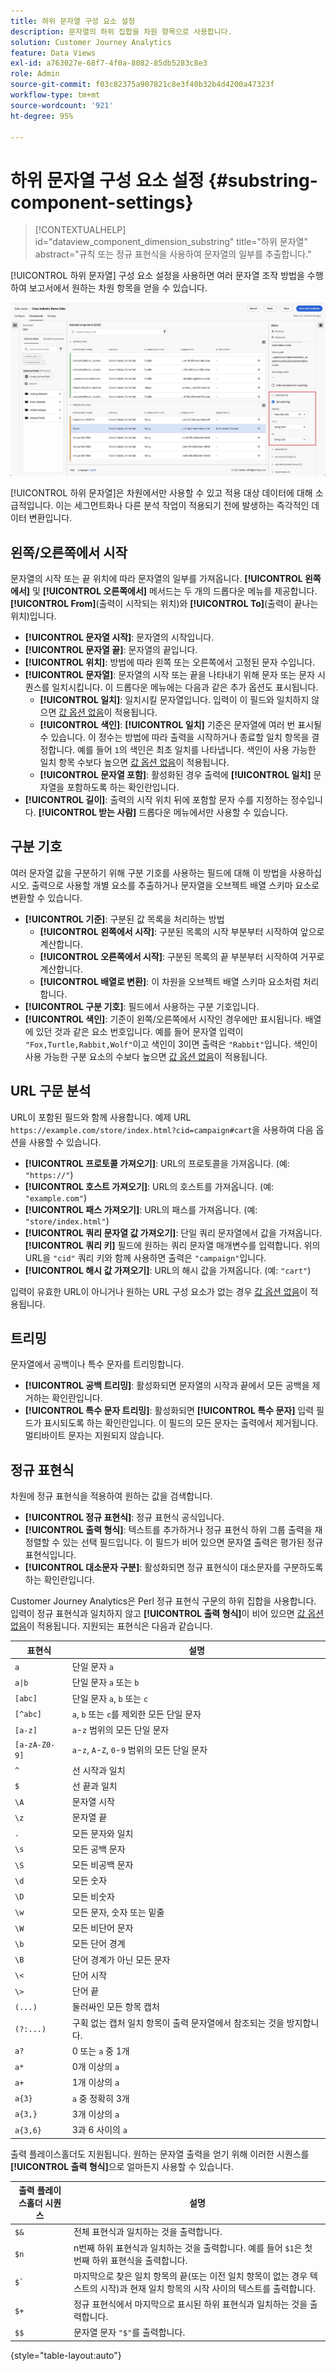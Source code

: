```yaml
---
title: 하위 문자열 구성 요소 설정
description: 문자열의 하위 집합을 차원 항목으로 사용합니다.
solution: Customer Journey Analytics
feature: Data Views
exl-id: a763027e-68f7-4f0a-8082-85db5283c8e3
role: Admin
source-git-commit: f03c82375a907821c8e3f40b32b4d4200a47323f
workflow-type: tm+mt
source-wordcount: '921'
ht-degree: 95%

---
```


# 하위 문자열 구성 요소 설정 {#substring-component-settings}

<!-- markdownlint-disable MD034 -->

>[!CONTEXTUALHELP]
>id="dataview_component_dimension_substring"
>title="하위 문자열"
>abstract="규칙 또는 정규 표현식을 사용하여 문자열의 일부를 추출합니다."

<!-- markdownlint-enable MD034 -->


[!UICONTROL 하위 문자열] 구성 요소 설정을 사용하면 여러 문자열 조작 방법을 수행하여 보고서에서 원하는 차원 항목을 얻을 수 있습니다.

![하위 문자열 설정](../assets/substring-settings.png)

[!UICONTROL 하위 문자열]은 차원에서만 사용할 수 있고 적용 대상 데이터에 대해 소급적입니다. 이는 세그먼트화나 다른 분석 작업이 적용되기 전에 발생하는 즉각적인 데이터 변환입니다.

## 왼쪽/오른쪽에서 시작

문자열의 시작 또는 끝 위치에 따라 문자열의 일부를 가져옵니다. **[!UICONTROL 왼쪽에서]** 및 **[!UICONTROL 오른쪽에서]** 메서드는 두 개의 드롭다운 메뉴를 제공합니다. **[!UICONTROL From]**(출력이 시작되는 위치)와 **[!UICONTROL To]**(출력이 끝나는 위치)입니다.

* **[!UICONTROL 문자열 시작]**: 문자열의 시작입니다.
* **[!UICONTROL 문자열 끝]**: 문자열의 끝입니다.
* **[!UICONTROL 위치]**: 방법에 따라 왼쪽 또는 오른쪽에서 고정된 문자 수입니다.
* **[!UICONTROL 문자열]**: 문자열의 시작 또는 끝을 나타내기 위해 문자 또는 문자 시퀀스를 일치시킵니다. 이 드롭다운 메뉴에는 다음과 같은 추가 옵션도 표시됩니다.
   * **[!UICONTROL 일치]**: 일치시킬 문자열입니다. 입력이 이 필드와 일치하지 않으면 [값 옵션 없음](no-value-options.md)이 적용됩니다.
   * **[!UICONTROL 색인]**: **[!UICONTROL 일치]** 기준은 문자열에 여러 번 표시될 수 있습니다. 이 정수는 방법에 따라 출력을 시작하거나 종료할 일치 항목을 결정합니다. 예를 들어 `1`의 색인은 최초 일치를 나타냅니다. 색인이 사용 가능한 일치 항목 수보다 높으면 [값 옵션 없음](no-value-options.md)이 적용됩니다.
   * **[!UICONTROL 문자열 포함]**: 활성화된 경우 출력에 **[!UICONTROL 일치]** 문자열을 포함하도록 하는 확인란입니다.
* **[!UICONTROL 길이]**: 출력의 시작 위치 뒤에 포함할 문자 수를 지정하는 정수입니다. **[!UICONTROL 받는 사람]** 드롭다운 메뉴에서만 사용할 수 있습니다.

## 구분 기호

여러 문자열 값을 구분하기 위해 구분 기호를 사용하는 필드에 대해 이 방법을 사용하십시오. 출력으로 사용할 개별 요소를 추출하거나 문자열을 오브젝트 배열 스키마 요소로 변환할 수 있습니다.

* **[!UICONTROL 기준]**: 구분된 값 목록을 처리하는 방법
   * **[!UICONTROL 왼쪽에서 시작]**: 구분된 목록의 시작 부분부터 시작하여 앞으로 계산합니다.
   * **[!UICONTROL 오른쪽에서 시작]**: 구분된 목록의 끝 부분부터 시작하여 거꾸로 계산합니다.
   * **[!UICONTROL 배열로 변환]**: 이 차원을 오브젝트 배열 스키마 요소처럼 처리합니다.
* **[!UICONTROL 구분 기호]**: 필드에서 사용하는 구분 기호입니다.
* **[!UICONTROL 색인]**: 기준이 왼쪽/오른쪽에서 시작인 경우에만 표시됩니다. 배열에 있던 것과 같은 요소 번호입니다. 예를 들어 문자열 입력이 `"Fox,Turtle,Rabbit,Wolf"`이고 색인이 3이면 출력은 `"Rabbit"`입니다. 색인이 사용 가능한 구분 요소의 수보다 높으면 [값 옵션 없음](no-value-options.md)이 적용됩니다.

## URL 구문 분석

URL이 포함된 필드와 함께 사용합니다. 예제 URL `https://example.com/store/index.html?cid=campaign#cart`을 사용하여 다음 옵션을 사용할 수 있습니다.

* **[!UICONTROL 프로토콜 가져오기]**: URL의 프로토콜을 가져옵니다. (예: `"https://"`)
* **[!UICONTROL 호스트 가져오기]**: URL의 호스트를 가져옵니다. (예: `"example.com"`)
* **[!UICONTROL 패스 가져오기]**: URL의 패스를 가져옵니다. (예: `"store/index.html"`)
* **[!UICONTROL 쿼리 문자열 값 가져오기]**: 단일 쿼리 문자열에서 값을 가져옵니다. **[!UICONTROL 쿼리 키]** 필드에 원하는 쿼리 문자열 매개변수를 입력합니다. 위의 URL을 `"cid"` 쿼리 키와 함께 사용하면 출력은 `"campaign"`입니다.
* **[!UICONTROL 해시 값 가져오기]**: URL의 해시 값을 가져옵니다. (예: `"cart"`)

입력이 유효한 URL이 아니거나 원하는 URL 구성 요소가 없는 경우 [값 옵션 없음](no-value-options.md)이 적용됩니다.

## 트리밍

문자열에서 공백이나 특수 문자를 트리밍합니다.

* **[!UICONTROL 공백 트리밍]**: 활성화되면 문자열의 시작과 끝에서 모든 공백을 제거하는 확인란입니다.
* **[!UICONTROL 특수 문자 트리밍]**: 활성화되면 **[!UICONTROL 특수 문자]** 입력 필드가 표시되도록 하는 확인란입니다. 이 필드의 모든 문자는 출력에서 제거됩니다. 멀티바이트 문자는 지원되지 않습니다.

## 정규 표현식

차원에 정규 표현식을 적용하여 원하는 값을 검색합니다.

* **[!UICONTROL 정규 표현식]**: 정규 표현식 공식입니다.
* **[!UICONTROL 출력 형식]**: 텍스트를 추가하거나 정규 표현식 하위 그룹 출력을 재정렬할 수 있는 선택 필드입니다. 이 필드가 비어 있으면 문자열 출력은 평가된 정규 표현식입니다.
* **[!UICONTROL 대소문자 구분]**: 활성화되면 정규 표현식이 대소문자를 구분하도록 하는 확인란입니다.

Customer Journey Analytics은 Perl 정규 표현식 구문의 하위 집합을 사용합니다. 입력이 정규 표현식과 일치하지 않고 **[!UICONTROL 출력 형식]**&#x200B;이 비어 있으면 [값 옵션 없음](no-value-options.md)이 적용됩니다. 지원되는 표현식은 다음과 같습니다.

| 표현식 | 설명 |
| --- | --- |
| `a` | 단일 문자 `a` |
| `a\|b` | 단일 문자 `a` 또는 `b` |
| `[abc]` | 단일 문자 `a`, `b` 또는 `c` |
| `[^abc]` | `a`, `b` 또는 `c`를 제외한 모든 단일 문자 |
| `[a-z]` | `a`-`z` 범위의 모든 단일 문자 |
| `[a-zA-Z0-9]` | `a`-`z`, `A`-`Z`, `0`-`9` 범위의 모든 단일 문자 |
| `^` | 선 시작과 일치 |
| `$` | 선 끝과 일치 |
| `\A` | 문자열 시작 |
| `\z` | 문자열 끝 |
| `.` | 모든 문자와 일치 |
| `\s` | 모든 공백 문자 |
| `\S` | 모든 비공백 문자 |
| `\d` | 모든 숫자 |
| `\D` | 모든 비숫자 |
| `\w` | 모든 문자, 숫자 또는 밑줄 |
| `\W` | 모든 비단어 문자 |
| `\b` | 모든 단어 경계 |
| `\B` | 단어 경계가 아닌 모든 문자 |
| `\<` | 단어 시작 |
| `\>` | 단어 끝 |
| `(...)` | 둘러싸인 모든 항목 캡처 |
| `(?:...)` | 구획 없는 캡처 일치 항목이 출력 문자열에서 참조되는 것을 방지합니다. |
| `a?` | 0 또는 `a` 중 1개 |
| `a*` | 0개 이상의 `a` |
| `a+` | 1개 이상의 `a` |
| `a{3}` | `a` 중 정확히 3개 |
| `a{3,}` | 3개 이상의 `a` |
| `a{3,6}` | 3과 6 사이의 `a` |

출력 플레이스홀더도 지원됩니다. 원하는 문자열 출력을 얻기 위해 이러한 시퀀스를 **[!UICONTROL 출력 형식]**&#x200B;으로 얼마든지 사용할 수 있습니다.

| 출력 플레이스홀더 시퀀스 | 설명 |
| --- | --- |
| `$&` | 전체 표현식과 일치하는 것을 출력합니다. |
| `$n` | n번째 하위 표현식과 일치하는 것을 출력합니다. 예를 들어 `$1`은 첫 번째 하위 표현식을 출력합니다. |
| ``$` `` | 마지막으로 찾은 일치 항목의 끝(또는 이전 일치 항목이 없는 경우 텍스트의 시작)과 현재 일치 항목의 시작 사이의 텍스트를 출력합니다. |
| `$+` | 정규 표현식에서 마지막으로 표시된 하위 표현식과 일치하는 것을 출력합니다. |
| `$$` | 문자열 문자 `"$"`를 출력합니다. |

{style="table-layout:auto"}
